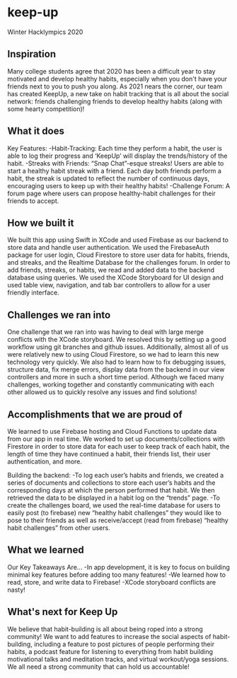 # keep-up
Winter Hacklympics 2020

## Inspiration

Many college students agree that 2020 has been a difficult year to stay motivated and develop healthy habits, especially when you don't have your friends next to you to push you along. As 2021 nears the corner, our team has created KeepUp, a new take on habit tracking that is all about the social network: friends challenging friends to develop healthy habits (along with some hearty competition)!

## What it does

Key Features:
-Habit-Tracking: Each time they perform a habit, the user is able to log their progress and ‘KeepUp’ will display the trends/history of the habit.
-Streaks with Friends: “Snap Chat”-esque streaks! Users are able to start a healthy habit streak with a friend. Each day both friends perform a habit, the streak is updated to reflect the number of continuous days, encouraging users to keep up with their healthy habits!
-Challenge Forum: A forum page where users can propose healthy-habit challenges for their friends to accept.

## How we built it

We built this app using Swift in XCode and used Firebase as our backend to store data and handle user authentication. We used the FirebaseAuth package for user login, Cloud Firestore to store user data for habits, friends, and streaks, and the Realtime Database for the challenges forum. In order to add friends, streaks, or habits, we read and added data to the backend database using queries. We used the XCode Storyboard for UI design and used table view, navigation, and tab bar controllers to allow for a user friendly interface.

## Challenges we ran into

One challenge that we ran into was having to deal with large merge conflicts with the XCode storyboard. We resolved this by setting up a good workflow using git branches and github issues. Additionally, almost all of us were relatively new to using Cloud Firestore, so we had to learn this new technology very quickly. We also had to learn how to fix debugging issues, structure data, fix merge errors, display data from the backend in our view controllers and more in such a short time period. Although we faced many challenges, working together and constantly communicating with each other allowed us to quickly resolve any issues and find solutions!

## Accomplishments that we are proud of

We learned to use Firebase hosting and Cloud Functions to update data from our app in real time. We worked to set up documents/collections with Firestore in order to store data for each user to keep track of each habit, the length of time they have continued a habit, their friends list, their user authentication, and more.

Building the backend:
-To log each user’s habits and friends, we created a series of documents and collections to store each user’s habits and the corresponding days at which the person performed that habit. We then retrieved the data to be displayed in a habit log on the “trends” page.
-To create the challenges board, we used the real-time database for users to easily post (to firebase) new “healthy habit challenges” they would like to pose to their friends as well as receive/accept (read from firebase) “healthy habit challenges” from other users.

## What we learned

Our Key Takeaways Are...
-In app development, it is key to focus on building minimal key features before adding too many features!
-We learned how to read, store, and write data to Firebase!
-XCode storyboard conflicts are nasty!

## What's next for Keep Up

We believe that habit-building is all about being roped into a strong community! We want to add features to increase the social aspects of habit-building, including a feature to post pictures of people performing their habits, a podcast feature for listening to everything from habit building motivational talks and meditation tracks, and virtual workout/yoga sessions. We all need a strong community that can hold us accountable!

